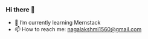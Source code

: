 ### Hi there 👋
- 🌱 I’m currently learning Mernstack
- 📫 How to reach me: nagalakshmi1560@gmail.com


